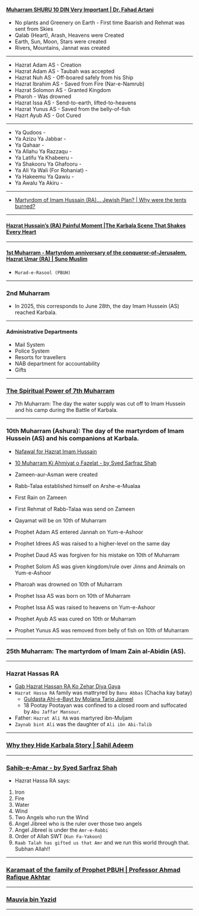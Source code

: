 #### [Muharram SHURU 10 DIN Very Important | Dr. Fahad Artani](https://www.youtube.com/watch?v=KVbv_APDrI8)
* No plants and Greenery on Earth - First time Baarish and Rehmat was sent from Skies
* Qalab (Heart), Arash, Heavens were Created
* Earth, Sun, Moon, Stars were created
* Rivers, Mountains, Jannat was created

***

* Hazrat Adam AS - Creation
* Hazrat Adam AS - Taubah was accepted
* Hazrat Nuh AS - Off-boared safely from his Ship
* Hazrat Ibrahim AS - Saved from Fire (Nar-e-Namrub)
* Hazrat Solomon AS - Granted Kingdom
* Pharoh - Was drowned
* Hazrat Issa AS - Send-to-earth, lifted-to-heavens
* Hazrat Yunus AS - Saved from the belly-of-fish
* Hazrt Ayub AS - Got Cured

***

* Ya Qudoos - 
* Ya Azizu Ya Jabbar -
* Ya Qahaar - 
* Ya Allahu Ya Razzaqu - 
* Ya Latifu Ya Khabeeru - 
* Ya Shakooru Ya Ghafooru - 
* Ya Ali Ya Wali (For Rohaniat) - 
* Ya Hakeemu Ya Qawiu - 
* Ya Awalu Ya Akiru -

***

* [Martyrdom of Imam Hussain (RA)… Jewish Plan? | Why were the tents burned?](https://www.youtube.com/watch?v=X5TXpEYoe0A)

***

#### [Hazrat Hussain’s (RA) Painful Moment |The Karbala Scene That Shakes Every Heart](https://www.youtube.com/watch?v=4kjeLFOWnpk)

***

#### [1st Muharram - Martyrdom anniversary of the conqueror-of-Jerusalem, Hazrat Umar (RA) | Suno Muslim](https://www.youtube.com/watch?v=K_mVoljgqCk)
* `Murad-e-Rasool (PBUH)`

***

### 2nd Muharram
* In 2025, this corresponds to June 28th, the day Imam Hussein (AS) reached Karbala. 

***

#### Administrative Departments
* Mail System
* Police System
* Resorts for travellers
* NAB department for accountability
* Gifts

***

### [The Spiritual Power of 7th Muharram](https://www.youtube.com/watch?v=b4pQLR3jdQ0)
* 7th Muharram: The day the water supply was cut off to Imam Hussein and his camp during the Battle of Karbala. 

***

### 10th Muharram (Ashura): The day of the martyrdom of Imam Hussein (AS) and his companions at Karbala. 

* [Nafawal for Hazrat Imam Hussain](https://www.youtube.com/shorts/JIk9YFk0w34)
* [10 Muharram Ki Ahmiyat o Fazelat - by Syed Sarfraz Shah](https://www.youtube.com/watch?v=ie-6amqrW2o)
* Zameen-aur-Asman were created
* Rabb-Talaa established himself on Arshe-e-Mualaa
* First Rain on Zameen
* First Rehmat of Rabb-Talaa was send on Zameen
* Qayamat will be on 10th of Muharram

* Prophet Adam AS entered Jannah on Yum-e-Ashoor

* Prophet Idrees AS was raised to a higher-level on the same day
  
* Prophet Daud AS was forgiven for his mistake on 10th of Muharram
* Prophet Solom AS was given kingdom/rule over Jinns and Animals on Yum-e-Ashoor

* Pharoah was drowned on 10th of Muharram
* Prophet Issa AS was born on 10th of Muharram
* Prophet Issa AS was raised to heavens on Yum-e-Ashoor

* Prophet Ayub AS was cured on 10th or Muharram
* Prophet Yunus AS was removed from belly of fish on 10th of Muharram


***

### 25th Muharram: The martyrdom of Imam Zain al-Abidin (AS). 

***

### Hazrat Hassas RA
* [Gab Hazrat Hassan RA Ko Zehar Diya Gaya](https://www.youtube.com/shorts/0riQAZueWe0)
* `Hazrat Hassa RA` family was mattryred by `Banu Abbas` (Chacha kay batay)
    * [Guldasta Ahl-e-Bayt by Molana Tariq Jameel](https://www.amazon.com/Guldasta-Bayt-Molana-Tariq-Jameel/dp/B0F9LMW6WQ)
    * 18 Pootay Pootayan was confined to a closed room and suffocated by `Abu Jaffar Mansour`.
* Father: `Hazrat Ali RA` was martyred ibn-Muljam
* `Zaynab bint Ali` was the daughter of `Ali ibn Abi-Talib`

*** 

### [Why they Hide Karbala Story | Sahil Adeem](https://www.youtube.com/watch?v=oikYWV67tmg)

***

### [Sahib-e-Amar - by Syed Sarfraz Shah](https://www.youtube.com/watch?v=0VvlyDXYcek)
* Hazrat Hassa RA says:
1. Iron
2. Fire
3. Water
4. Wind
5. Two Angels who run the Wind
6. Angel Jibreel who is the ruler over those two angels
7. Angel Jibreel is under the `Amr-e-Rabbi`
8. Order of Allah SWT (`Kun Fa-Yakoon`)
9. `Raab Talah has gifted us that Amr` and we run this world through that. Subhan Allah!!

***

### [Karamaat of the family of Prophet PBUH | Professor Ahmad Rafique Akhtar](https://www.youtube.com/watch?v=iAaGtuMlqII)

***

### [Mauvia bin Yazid](https://www.youtube.com/shorts/n2LwvJcD5OE)

***
